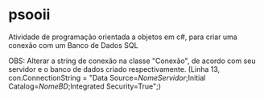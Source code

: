 # psooii
Atividade de programação orientada a objetos em c#, para criar uma conexão com um Banco de Dados SQL


OBS: Alterar a string de conexão na classe "Conexão", de acordo com seu servidor e o banco de dados criado respectivamente.
(Linha 13,  con.ConnectionString = "Data Source=*NomeServidor*;Initial Catalog=*NomeBD*;Integrated Security=True";)
